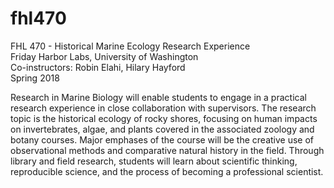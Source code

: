 # fhl470
FHL 470 - Historical Marine Ecology Research Experience  
Friday Harbor Labs, University of Washington  
Co-instructors: Robin Elahi, Hilary Hayford  
Spring 2018  

Research in Marine Biology will enable students to engage in a practical research experience in close collaboration with supervisors.  The research topic is the historical ecology of rocky shores, focusing on human impacts on invertebrates, algae, and plants covered in the associated zoology and botany courses.  Major emphases of the course will be the creative use of observational methods and comparative natural history in the field.  Through library and field research, students will learn about scientific thinking, reproducible science, and the process of becoming a professional scientist.